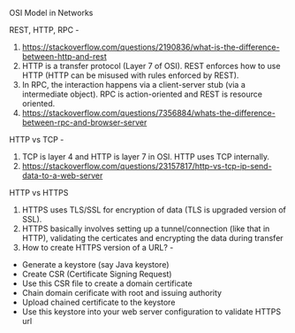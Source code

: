 
OSI Model in Networks

REST, HTTP, RPC - 
1. https://stackoverflow.com/questions/2190836/what-is-the-difference-between-http-and-rest
2. HTTP is a transfer protocol (Layer 7 of OSI). REST enforces how to use HTTP (HTTP can be misused with rules enforced by REST).
4. In RPC, the interaction happens via a client-server stub (via a intermediate object). RPC is action-oriented and REST is resource oriented.
5. https://stackoverflow.com/questions/7356884/whats-the-difference-between-rpc-and-browser-server

HTTP vs TCP -
1. TCP is layer 4 and HTTP is layer 7 in OSI. HTTP uses TCP internally. 
2. https://stackoverflow.com/questions/23157817/http-vs-tcp-ip-send-data-to-a-web-server 

HTTP vs HTTPS
1. HTTPS uses TLS/SSL for encryption of data (TLS is upgraded version of SSL). 
2. HTTPS basically involves setting up a tunnel/connection (like that in HTTP), validating the certicates and encrypting the data during transfer  
3. How to create HTTPS version of a URL? - 
  - Generate a keystore (say Java keystore)
  - Create CSR (Certificate Signing Request) 
  - Use this CSR file to create a domain certificate 
  - Chain domain cerificate with root and issuing authority 
  - Upload chained certificate to the keystore
  - Use this keystore into your web server configuration to validate HTTPS url 
